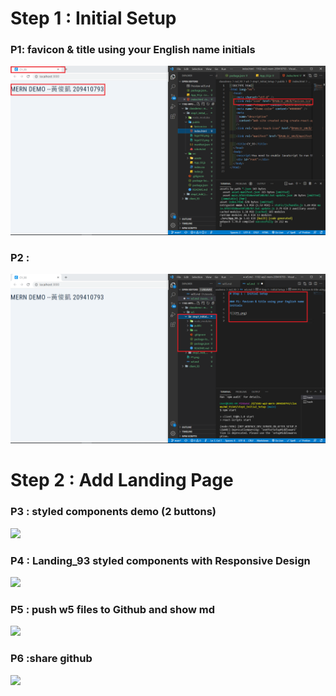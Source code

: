 # Step 1 : Initial Setup

### P1: favicon & title using your English name initials

![](P1.png)

### P2 :

![](P2.png)

# Step 2 : Add Landing Page

### P3 : styled components demo (2 buttons)

![](P3.png)

### P4 : Landing_93 styled components with Responsive Design

![](P4.png)

### P5 : push w5 files to Github and show md

![](P5.png)

### P6 :share github

![](P6.png)
